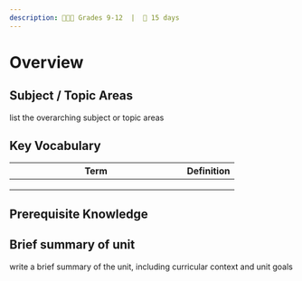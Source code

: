 ```yaml
---
description: 🧑🏽‍🎓 Grades 9-12  |  📅 15 days
---
```


# Overview

## **Subject / Topic Areas**

list the overarching subject or topic areas

## **Key Vocabulary**

<table><thead><tr><th width="290">Term</th><th>Definition</th></tr></thead><tbody><tr><td></td><td></td></tr><tr><td></td><td></td></tr><tr><td></td><td></td></tr></tbody></table>

## **Prerequisite Knowledge**



## **Brief summary of unit**

write a brief summary of the unit, including curricular context and unit goals
